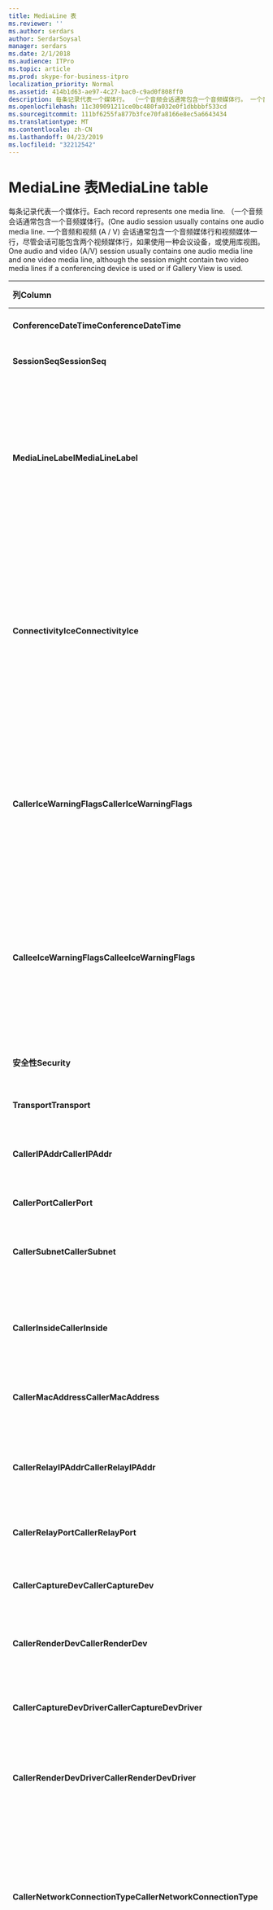 ```yaml
---
title: MediaLine 表
ms.reviewer: ''
ms.author: serdars
author: SerdarSoysal
manager: serdars
ms.date: 2/1/2018
ms.audience: ITPro
ms.topic: article
ms.prod: skype-for-business-itpro
localization_priority: Normal
ms.assetid: 414b1d63-ae97-4c27-bac0-c9ad0f808ff0
description: 每条记录代表一个媒体行。 （一个音频会话通常包含一个音频媒体行。 一个音频和视频 (A / V) 会话通常包含一个音频媒体行和视频媒体一行，尽管会话可能包含两个视频媒体行，如果使用一种会议设备，或使用库视图。
ms.openlocfilehash: 11c309091211ce0bc480fa032e0f1dbbbbf533cd
ms.sourcegitcommit: 111bf6255fa877b3fce70fa8166e8ec5a6643434
ms.translationtype: MT
ms.contentlocale: zh-CN
ms.lasthandoff: 04/23/2019
ms.locfileid: "32212542"
---
```

# <a name="medialine-table"></a><span data-ttu-id="c2f37-105">MediaLine 表</span><span class="sxs-lookup"><span data-stu-id="c2f37-105">MediaLine table</span></span>
 
<span data-ttu-id="c2f37-106">每条记录代表一个媒体行。</span><span class="sxs-lookup"><span data-stu-id="c2f37-106">Each record represents one media line.</span></span> <span data-ttu-id="c2f37-107">（一个音频会话通常包含一个音频媒体行。</span><span class="sxs-lookup"><span data-stu-id="c2f37-107">(One audio session usually contains one audio media line.</span></span> <span data-ttu-id="c2f37-108">一个音频和视频 (A / V) 会话通常包含一个音频媒体行和视频媒体一行，尽管会话可能包含两个视频媒体行，如果使用一种会议设备，或使用库视图。</span><span class="sxs-lookup"><span data-stu-id="c2f37-108">One audio and video (A/V) session usually contains one audio media line and one video media line, although the session might contain two video media lines if a conferencing device is used or if Gallery View is used.</span></span>
  
|<span data-ttu-id="c2f37-109">**列**</span><span class="sxs-lookup"><span data-stu-id="c2f37-109">**Column**</span></span>|<span data-ttu-id="c2f37-110">**数据类型**</span><span class="sxs-lookup"><span data-stu-id="c2f37-110">**Data Type**</span></span>|<span data-ttu-id="c2f37-111">**键/索引**</span><span class="sxs-lookup"><span data-stu-id="c2f37-111">**Key/Index**</span></span>|<span data-ttu-id="c2f37-112">**详细信息**</span><span class="sxs-lookup"><span data-stu-id="c2f37-112">**Details**</span></span>|
|:-----|:-----|:-----|:-----|
|<span data-ttu-id="c2f37-113">**ConferenceDateTime**</span><span class="sxs-lookup"><span data-stu-id="c2f37-113">**ConferenceDateTime**</span></span> <br/> |<span data-ttu-id="c2f37-114">datetime</span><span class="sxs-lookup"><span data-stu-id="c2f37-114">datetime</span></span>  <br/> |<span data-ttu-id="c2f37-115">Primary</span><span class="sxs-lookup"><span data-stu-id="c2f37-115">Primary</span></span>  <br/> |<span data-ttu-id="c2f37-116">引用自[Session table](session.md)。</span><span class="sxs-lookup"><span data-stu-id="c2f37-116">Referenced from the [Session table](session.md).</span></span>  <br/> |
|<span data-ttu-id="c2f37-117">**SessionSeq**</span><span class="sxs-lookup"><span data-stu-id="c2f37-117">**SessionSeq**</span></span> <br/> |<span data-ttu-id="c2f37-118">int</span><span class="sxs-lookup"><span data-stu-id="c2f37-118">int</span></span>  <br/> |<span data-ttu-id="c2f37-119">Primary</span><span class="sxs-lookup"><span data-stu-id="c2f37-119">Primary</span></span>  <br/> |<span data-ttu-id="c2f37-120">引用自[Session table](session.md)。</span><span class="sxs-lookup"><span data-stu-id="c2f37-120">Referenced from the [Session table](session.md).</span></span>  <br/> |
|<span data-ttu-id="c2f37-121">**MediaLineLabel**</span><span class="sxs-lookup"><span data-stu-id="c2f37-121">**MediaLineLabel**</span></span> <br/> |<span data-ttu-id="c2f37-122">tinyint</span><span class="sxs-lookup"><span data-stu-id="c2f37-122">tinyint</span></span>  <br/> |<span data-ttu-id="c2f37-123">Primary</span><span class="sxs-lookup"><span data-stu-id="c2f37-123">Primary</span></span>  <br/> |<span data-ttu-id="c2f37-124">0 是主音频，1 是主视频，并且 2 是全景视频、 3 应用程序/桌面共享，16 是视频基于屏幕共享 (VbSS)。</span><span class="sxs-lookup"><span data-stu-id="c2f37-124">0 is main audio, 1 is main video, and 2 is panoramic video, 3 is Application/Desktop Sharing, 16 is Video based Screen Sharing (VbSS).</span></span> <span data-ttu-id="c2f37-125">此标签单个会话中必须是唯一的。</span><span class="sxs-lookup"><span data-stu-id="c2f37-125">This label must be unique within a single session.</span></span>  <br/> |
|<span data-ttu-id="c2f37-126">**ConnectivityIce**</span><span class="sxs-lookup"><span data-stu-id="c2f37-126">**ConnectivityIce**</span></span> <br/> |<span data-ttu-id="c2f37-127">tinyint</span><span class="sxs-lookup"><span data-stu-id="c2f37-127">tinyint</span></span>  <br/> | <br/> |<span data-ttu-id="c2f37-128">此列是存在但未在 Microsoft Lync Server 2013 中使用。</span><span class="sxs-lookup"><span data-stu-id="c2f37-128">This column is present but not used in Microsoft Lync Server 2013.</span></span> <span data-ttu-id="c2f37-129">CallerConnectivityICE 和 CalleeConnectivityICE 列捕获有关用于媒体行的连接信息。</span><span class="sxs-lookup"><span data-stu-id="c2f37-129">Information about the connectivity used for a media line is captured in the CallerConnectivityICE and CalleeConnectivityICE columns.</span></span>  <br/> |
|<span data-ttu-id="c2f37-130">**CallerIceWarningFlags**</span><span class="sxs-lookup"><span data-stu-id="c2f37-130">**CallerIceWarningFlags**</span></span> <br/> |<span data-ttu-id="c2f37-131">int</span><span class="sxs-lookup"><span data-stu-id="c2f37-131">int</span></span>  <br/> | <br/> |<span data-ttu-id="c2f37-132">有关位标志中所述的互动式连接建立 (ICE) 过程的信息。</span><span class="sxs-lookup"><span data-stu-id="c2f37-132">Information about Interactive Connectivity Establishment (ICE) process described in bits flags.</span></span> <span data-ttu-id="c2f37-133">有关详细信息，请参阅*质量的体验监控服务器协议规范*，可供下载。</span><span class="sxs-lookup"><span data-stu-id="c2f37-133">For details, refer to the  *Quality of Experience Monitoring Server Protocol Specification*  , available for download.</span></span> <br/> |
|<span data-ttu-id="c2f37-134">**CalleeIceWarningFlags**</span><span class="sxs-lookup"><span data-stu-id="c2f37-134">**CalleeIceWarningFlags**</span></span> <br/> |<span data-ttu-id="c2f37-135">int</span><span class="sxs-lookup"><span data-stu-id="c2f37-135">int</span></span>  <br/> | <br/> |<span data-ttu-id="c2f37-136">相同 CallerIceWarningFlags，但被叫方侧。</span><span class="sxs-lookup"><span data-stu-id="c2f37-136">Same as CallerIceWarningFlags, but on the callee side.</span></span> <span data-ttu-id="c2f37-137">有关详细信息，请参阅*质量的体验监控服务器协议规范*，可供下载。</span><span class="sxs-lookup"><span data-stu-id="c2f37-137">For details, refer to the  *Quality of Experience Monitoring Server Protocol Specification*  , available for download.</span></span> <br/> |
|<span data-ttu-id="c2f37-138">**安全性**</span><span class="sxs-lookup"><span data-stu-id="c2f37-138">**Security**</span></span> <br/> |<span data-ttu-id="c2f37-139">tinyint</span><span class="sxs-lookup"><span data-stu-id="c2f37-139">tinyint</span></span>  <br/> | <br/> |<span data-ttu-id="c2f37-140">使用中的安全配置文件。</span><span class="sxs-lookup"><span data-stu-id="c2f37-140">The security profile in use.</span></span> <span data-ttu-id="c2f37-141">0 为 NONE，1 是 SRTP，2 是 V1。</span><span class="sxs-lookup"><span data-stu-id="c2f37-141">0 is NONE, 1 is SRTP, 2 is V1.</span></span>  <br/> |
|<span data-ttu-id="c2f37-142">**Transport**</span><span class="sxs-lookup"><span data-stu-id="c2f37-142">**Transport**</span></span> <br/> |<span data-ttu-id="c2f37-143">tinyint</span><span class="sxs-lookup"><span data-stu-id="c2f37-143">tinyint</span></span>  <br/> | <br/> |<span data-ttu-id="c2f37-144">UDP 0，1 是 TCP。</span><span class="sxs-lookup"><span data-stu-id="c2f37-144">0 is UDP, 1 is TCP.</span></span>  <br/> |
|<span data-ttu-id="c2f37-145">**CallerIPAddr**</span><span class="sxs-lookup"><span data-stu-id="c2f37-145">**CallerIPAddr**</span></span> <br/> |<span data-ttu-id="c2f37-146">int</span><span class="sxs-lookup"><span data-stu-id="c2f37-146">int</span></span>  <br/> |<span data-ttu-id="c2f37-147">外</span><span class="sxs-lookup"><span data-stu-id="c2f37-147">Foreign</span></span>  <br/> |<span data-ttu-id="c2f37-148">呼叫者的 IP 地址。</span><span class="sxs-lookup"><span data-stu-id="c2f37-148">IP Address of the caller.</span></span> <span data-ttu-id="c2f37-149">请参阅[IPAddress 表](ipaddress.md)的详细信息。</span><span class="sxs-lookup"><span data-stu-id="c2f37-149">See the [IPAddress table](ipaddress.md) for more information.</span></span> <br/> |
|<span data-ttu-id="c2f37-150">**CallerPort**</span><span class="sxs-lookup"><span data-stu-id="c2f37-150">**CallerPort**</span></span> <br/> |<span data-ttu-id="c2f37-151">int</span><span class="sxs-lookup"><span data-stu-id="c2f37-151">int</span></span>  <br/> | <br/> | <span data-ttu-id="c2f37-152">呼叫者使用的端口。</span><span class="sxs-lookup"><span data-stu-id="c2f37-152">Port used by the caller.</span></span> <br/> |
|<span data-ttu-id="c2f37-153">**CallerSubnet**</span><span class="sxs-lookup"><span data-stu-id="c2f37-153">**CallerSubnet**</span></span> <br/> |<span data-ttu-id="c2f37-154">int</span><span class="sxs-lookup"><span data-stu-id="c2f37-154">int</span></span>  <br/> | <span data-ttu-id="c2f37-155">外</span><span class="sxs-lookup"><span data-stu-id="c2f37-155">Foreign</span></span> <br/> |<span data-ttu-id="c2f37-156">呼叫者的子网。</span><span class="sxs-lookup"><span data-stu-id="c2f37-156">The subnet of the caller.</span></span> <span data-ttu-id="c2f37-157">请参阅[IPAddress 表](ipaddress.md)的详细信息。</span><span class="sxs-lookup"><span data-stu-id="c2f37-157">See the [IPAddress table](ipaddress.md) for more information.</span></span> <br/> |
|<span data-ttu-id="c2f37-158">**CallerInside**</span><span class="sxs-lookup"><span data-stu-id="c2f37-158">**CallerInside**</span></span> <br/> |<span data-ttu-id="c2f37-159">bit</span><span class="sxs-lookup"><span data-stu-id="c2f37-159">bit</span></span>  <br/> | <br/> |<span data-ttu-id="c2f37-160">1 表示呼叫者位于企业网络内部，0 表示呼叫者位于网络外部。</span><span class="sxs-lookup"><span data-stu-id="c2f37-160">1 means caller is inside the enterprise network, 0 means the caller is outside the network.</span></span>  <br/> |
|<span data-ttu-id="c2f37-161">**CallerMacAddress**</span><span class="sxs-lookup"><span data-stu-id="c2f37-161">**CallerMacAddress**</span></span> <br/> |<span data-ttu-id="c2f37-162">int</span><span class="sxs-lookup"><span data-stu-id="c2f37-162">int</span></span>  <br/> |<span data-ttu-id="c2f37-163">外</span><span class="sxs-lookup"><span data-stu-id="c2f37-163">Foreign</span></span>  <br/> |<span data-ttu-id="c2f37-164">呼叫者的 mac 地址，引用[自 MacAddress table](macaddress.md)。</span><span class="sxs-lookup"><span data-stu-id="c2f37-164">Caller's mac address, referenced from [MacAddress table](macaddress.md).</span></span>  <br/> |
|<span data-ttu-id="c2f37-165">**CallerRelayIPAddr**</span><span class="sxs-lookup"><span data-stu-id="c2f37-165">**CallerRelayIPAddr**</span></span> <br/> |<span data-ttu-id="c2f37-166">int</span><span class="sxs-lookup"><span data-stu-id="c2f37-166">int</span></span>  <br/> |<span data-ttu-id="c2f37-167">外</span><span class="sxs-lookup"><span data-stu-id="c2f37-167">Foreign</span></span>  <br/> |<span data-ttu-id="c2f37-168">IP 地址的 A / V 边缘服务使用的呼叫者。</span><span class="sxs-lookup"><span data-stu-id="c2f37-168">IP Address of the A/V Edge service used by the caller.</span></span> <span data-ttu-id="c2f37-169">请参阅[IPAddress 表](ipaddress.md)的详细信息。</span><span class="sxs-lookup"><span data-stu-id="c2f37-169">See the [IPAddress table](ipaddress.md) for more information.</span></span> <br/> |
|<span data-ttu-id="c2f37-170">**CallerRelayPort**</span><span class="sxs-lookup"><span data-stu-id="c2f37-170">**CallerRelayPort**</span></span> <br/> |<span data-ttu-id="c2f37-171">int</span><span class="sxs-lookup"><span data-stu-id="c2f37-171">int</span></span>  <br/> | <br/> |<span data-ttu-id="c2f37-172">端口在 a / V 边缘服务呼叫者。</span><span class="sxs-lookup"><span data-stu-id="c2f37-172">Port used on the A/V Edge service by the caller.</span></span>  <br/> |
|<span data-ttu-id="c2f37-173">**CallerCaptureDev**</span><span class="sxs-lookup"><span data-stu-id="c2f37-173">**CallerCaptureDev**</span></span> <br/> |<span data-ttu-id="c2f37-174">int</span><span class="sxs-lookup"><span data-stu-id="c2f37-174">int</span></span>  <br/> |<span data-ttu-id="c2f37-175">外</span><span class="sxs-lookup"><span data-stu-id="c2f37-175">Foreign</span></span>  <br/> |<span data-ttu-id="c2f37-176">捕获呼叫者使用的设备。</span><span class="sxs-lookup"><span data-stu-id="c2f37-176">Capture device used by the caller.</span></span> <span data-ttu-id="c2f37-177">从[设备表](device.md)引用。</span><span class="sxs-lookup"><span data-stu-id="c2f37-177">Referenced from the [Device table](device.md).</span></span>  <br/> |
|<span data-ttu-id="c2f37-178">**CallerRenderDev**</span><span class="sxs-lookup"><span data-stu-id="c2f37-178">**CallerRenderDev**</span></span> <br/> |<span data-ttu-id="c2f37-179">int</span><span class="sxs-lookup"><span data-stu-id="c2f37-179">int</span></span>  <br/> |<span data-ttu-id="c2f37-180">外</span><span class="sxs-lookup"><span data-stu-id="c2f37-180">Foreign</span></span>  <br/> |<span data-ttu-id="c2f37-181">呈现呼叫者使用的设备。</span><span class="sxs-lookup"><span data-stu-id="c2f37-181">Render device used by caller.</span></span> <span data-ttu-id="c2f37-182">从[设备表](device.md)引用。</span><span class="sxs-lookup"><span data-stu-id="c2f37-182">Referenced from the [Device table](device.md).</span></span>  <br/> |
|<span data-ttu-id="c2f37-183">**CallerCaptureDevDriver**</span><span class="sxs-lookup"><span data-stu-id="c2f37-183">**CallerCaptureDevDriver**</span></span> <br/> |<span data-ttu-id="c2f37-184">int</span><span class="sxs-lookup"><span data-stu-id="c2f37-184">int</span></span>  <br/> |<span data-ttu-id="c2f37-185">外</span><span class="sxs-lookup"><span data-stu-id="c2f37-185">Foreign</span></span>  <br/> |<span data-ttu-id="c2f37-186">用于引用自[DeviceDriver table](devicedriver.md)的呼叫者的捕获设备驱动程序。</span><span class="sxs-lookup"><span data-stu-id="c2f37-186">Driver for the caller's capture device, referenced from the [DeviceDriver table](devicedriver.md).</span></span>  <br/> |
|<span data-ttu-id="c2f37-187">**CallerRenderDevDriver**</span><span class="sxs-lookup"><span data-stu-id="c2f37-187">**CallerRenderDevDriver**</span></span> <br/> |<span data-ttu-id="c2f37-188">int</span><span class="sxs-lookup"><span data-stu-id="c2f37-188">int</span></span>  <br/> |<span data-ttu-id="c2f37-189">外</span><span class="sxs-lookup"><span data-stu-id="c2f37-189">Foreign</span></span>  <br/> |<span data-ttu-id="c2f37-190">用于引用自[DeviceDriver table](devicedriver.md)的呼叫者的呈现设备驱动程序。</span><span class="sxs-lookup"><span data-stu-id="c2f37-190">Driver for the caller's render device, referenced from the [DeviceDriver table](devicedriver.md).</span></span>  <br/> |
|<span data-ttu-id="c2f37-191">**CallerNetworkConnectionType**</span><span class="sxs-lookup"><span data-stu-id="c2f37-191">**CallerNetworkConnectionType**</span></span> <br/> |<span data-ttu-id="c2f37-192">tinyint</span><span class="sxs-lookup"><span data-stu-id="c2f37-192">tinyint</span></span>  <br/> |<span data-ttu-id="c2f37-193">外</span><span class="sxs-lookup"><span data-stu-id="c2f37-193">Foreign</span></span>  <br/> |<span data-ttu-id="c2f37-194">指示呼叫者如何连接到网络。</span><span class="sxs-lookup"><span data-stu-id="c2f37-194">Indicates how the caller connected to the network.</span></span> <span data-ttu-id="c2f37-195">[NetworkConnectionDetail 表](networkconnectiondetail.md)中获取值。</span><span class="sxs-lookup"><span data-stu-id="c2f37-195">Values are obtained from the [NetworkConnectionDetail table](networkconnectiondetail.md).</span></span> <span data-ttu-id="c2f37-196">典型的值为 0 是有线连接 WiFi 连接; 1和以太网连接 3。</span><span class="sxs-lookup"><span data-stu-id="c2f37-196">Typical values are 0 for a wired connection' 1 for a WiFi connection; and 3 for an Ethernet connection.</span></span>  <br/> |
|<span data-ttu-id="c2f37-197">**CallerBssid**</span><span class="sxs-lookup"><span data-stu-id="c2f37-197">**CallerBssid**</span></span> <br/> |<span data-ttu-id="c2f37-198">int</span><span class="sxs-lookup"><span data-stu-id="c2f37-198">int</span></span>  <br/> |<span data-ttu-id="c2f37-199">外</span><span class="sxs-lookup"><span data-stu-id="c2f37-199">Foreign</span></span>  <br/> |<span data-ttu-id="c2f37-200">如果使用无线，呼叫者的 BSSID。</span><span class="sxs-lookup"><span data-stu-id="c2f37-200">Caller's BSSID if wireless is used.</span></span> <span data-ttu-id="c2f37-201">引用[自 MacAddress table](macaddress.md)。</span><span class="sxs-lookup"><span data-stu-id="c2f37-201">Referenced from [MacAddress table](macaddress.md).</span></span>  <br/> |
|<span data-ttu-id="c2f37-202">**CallerVPN**</span><span class="sxs-lookup"><span data-stu-id="c2f37-202">**CallerVPN**</span></span> <br/> |<span data-ttu-id="c2f37-203">bit</span><span class="sxs-lookup"><span data-stu-id="c2f37-203">bit</span></span>  <br/> ||<span data-ttu-id="c2f37-204">呼叫者的链接。</span><span class="sxs-lookup"><span data-stu-id="c2f37-204">The caller's link.</span></span> <span data-ttu-id="c2f37-205">1 是虚拟专用网络 (VPN)，0 为非 VPN。</span><span class="sxs-lookup"><span data-stu-id="c2f37-205">1 is virtual private network (VPN), 0 is non-VPN.</span></span>  <br/> |
|<span data-ttu-id="c2f37-206">**CallerLinkSpeed**</span><span class="sxs-lookup"><span data-stu-id="c2f37-206">**CallerLinkSpeed**</span></span> <br/> |<span data-ttu-id="c2f37-207">decimal(18,0)</span><span class="sxs-lookup"><span data-stu-id="c2f37-207">decimal(18,0)</span></span>  <br/> ||<span data-ttu-id="c2f37-208">网络链接速度，以 bps，呼叫者的终结点。</span><span class="sxs-lookup"><span data-stu-id="c2f37-208">The network link speed, in bps, for the caller's endpoint.</span></span>  <br/> |
|<span data-ttu-id="c2f37-209">**CalleeIPAddr**</span><span class="sxs-lookup"><span data-stu-id="c2f37-209">**CalleeIPAddr**</span></span> <br/> |<span data-ttu-id="c2f37-210">int</span><span class="sxs-lookup"><span data-stu-id="c2f37-210">int</span></span>  <br/> |<span data-ttu-id="c2f37-211">外</span><span class="sxs-lookup"><span data-stu-id="c2f37-211">Foreign</span></span>  <br/> |<span data-ttu-id="c2f37-212">呼叫接收者的 IP 地址。</span><span class="sxs-lookup"><span data-stu-id="c2f37-212">IP Address of the call receiver.</span></span> <span data-ttu-id="c2f37-213">请参阅[IPAddress 表](ipaddress.md)的详细信息。</span><span class="sxs-lookup"><span data-stu-id="c2f37-213">See the [IPAddress table](ipaddress.md) for more information.</span></span> <br/> |
|<span data-ttu-id="c2f37-214">**CalleePort**</span><span class="sxs-lookup"><span data-stu-id="c2f37-214">**CalleePort**</span></span> <br/> |<span data-ttu-id="c2f37-215">bit</span><span class="sxs-lookup"><span data-stu-id="c2f37-215">bit</span></span>  <br/> ||<span data-ttu-id="c2f37-216">呼叫接收者使用的端口。</span><span class="sxs-lookup"><span data-stu-id="c2f37-216">Port used by the call receiver.</span></span>  <br/> |
|<span data-ttu-id="c2f37-217">**CalleeSubnet**</span><span class="sxs-lookup"><span data-stu-id="c2f37-217">**CalleeSubnet**</span></span> <br/> |<span data-ttu-id="c2f37-218">int</span><span class="sxs-lookup"><span data-stu-id="c2f37-218">int</span></span>  <br/> |<span data-ttu-id="c2f37-219">外</span><span class="sxs-lookup"><span data-stu-id="c2f37-219">Foreign</span></span>  <br/> |<span data-ttu-id="c2f37-220">被叫方的子网。</span><span class="sxs-lookup"><span data-stu-id="c2f37-220">Subnet of callee.</span></span> <span data-ttu-id="c2f37-221">请参阅[IPAddress 表](ipaddress.md)的详细信息。</span><span class="sxs-lookup"><span data-stu-id="c2f37-221">See the [IPAddress table](ipaddress.md) for more information.</span></span> <br/> |
|<span data-ttu-id="c2f37-222">**CalleeInside**</span><span class="sxs-lookup"><span data-stu-id="c2f37-222">**CalleeInside**</span></span> <br/> |<span data-ttu-id="c2f37-223">bit</span><span class="sxs-lookup"><span data-stu-id="c2f37-223">bit</span></span>  <br/> | <br/> |<span data-ttu-id="c2f37-224">1 表示呼叫接收者位于企业网络内部，0 表示呼叫接收者位于该网络。</span><span class="sxs-lookup"><span data-stu-id="c2f37-224">1 means call receiver is inside the enterprise network, 0 means the call receiver is outside the network.</span></span>  <br/> |
|<span data-ttu-id="c2f37-225">**CalleeMacAddress**</span><span class="sxs-lookup"><span data-stu-id="c2f37-225">**CalleeMacAddress**</span></span> <br/> |<span data-ttu-id="c2f37-226">int</span><span class="sxs-lookup"><span data-stu-id="c2f37-226">int</span></span>  <br/> |<span data-ttu-id="c2f37-227">外</span><span class="sxs-lookup"><span data-stu-id="c2f37-227">Foreign</span></span>  <br/> |<span data-ttu-id="c2f37-228">被叫方的 Mac 地址。</span><span class="sxs-lookup"><span data-stu-id="c2f37-228">Callee Mac address.</span></span> <span data-ttu-id="c2f37-229">引用自[MacAddress 表](macaddress.md)。</span><span class="sxs-lookup"><span data-stu-id="c2f37-229">Referenced from the [MacAddress table](macaddress.md).</span></span>  <br/> |
|<span data-ttu-id="c2f37-230">**CalleeRelayIPAddr**</span><span class="sxs-lookup"><span data-stu-id="c2f37-230">**CalleeRelayIPAddr**</span></span> <br/> |<span data-ttu-id="c2f37-231">int</span><span class="sxs-lookup"><span data-stu-id="c2f37-231">int</span></span>  <br/> |<span data-ttu-id="c2f37-232">外</span><span class="sxs-lookup"><span data-stu-id="c2f37-232">Foreign</span></span>  <br/> |<span data-ttu-id="c2f37-233">IP 地址的 A / V 边缘服务使用的呼叫接收者。</span><span class="sxs-lookup"><span data-stu-id="c2f37-233">IP Address of the A/V Edge service used by the call receiver.</span></span> <span data-ttu-id="c2f37-234">请参阅[IPAddress 表](ipaddress.md)的详细信息。</span><span class="sxs-lookup"><span data-stu-id="c2f37-234">See the [IPAddress table](ipaddress.md) for more information.</span></span> <br/> |
|<span data-ttu-id="c2f37-235">**CalleeRelayPort**</span><span class="sxs-lookup"><span data-stu-id="c2f37-235">**CalleeRelayPort**</span></span> <br/> |<span data-ttu-id="c2f37-236">int</span><span class="sxs-lookup"><span data-stu-id="c2f37-236">int</span></span>  <br/> | <br/> |<span data-ttu-id="c2f37-237">端口在 a / V 边缘服务的呼叫接收者。</span><span class="sxs-lookup"><span data-stu-id="c2f37-237">Port used on the A/V Edge Service by the call receiver.</span></span>  <br/> |
|<span data-ttu-id="c2f37-238">**CalleeCaptureDev**</span><span class="sxs-lookup"><span data-stu-id="c2f37-238">**CalleeCaptureDev**</span></span> <br/> |<span data-ttu-id="c2f37-239">int</span><span class="sxs-lookup"><span data-stu-id="c2f37-239">int</span></span>  <br/> |<span data-ttu-id="c2f37-240">外</span><span class="sxs-lookup"><span data-stu-id="c2f37-240">foreign</span></span>  <br/> |<span data-ttu-id="c2f37-241">捕获呼叫接收者使用的设备。</span><span class="sxs-lookup"><span data-stu-id="c2f37-241">Capture device used by the call receiver.</span></span> <span data-ttu-id="c2f37-242">从[设备表](device.md)引用。</span><span class="sxs-lookup"><span data-stu-id="c2f37-242">Referenced from the [Device table](device.md).</span></span>  <br/> |
|<span data-ttu-id="c2f37-243">**CalleeRenderDev**</span><span class="sxs-lookup"><span data-stu-id="c2f37-243">**CalleeRenderDev**</span></span> <br/> |<span data-ttu-id="c2f37-244">int</span><span class="sxs-lookup"><span data-stu-id="c2f37-244">int</span></span>  <br/> |<span data-ttu-id="c2f37-245">外</span><span class="sxs-lookup"><span data-stu-id="c2f37-245">Foreign</span></span>  <br/> |<span data-ttu-id="c2f37-246">呈现呼叫接收者使用的设备。</span><span class="sxs-lookup"><span data-stu-id="c2f37-246">Render device used by the call receiver.</span></span> <span data-ttu-id="c2f37-247">从[设备表](device.md)引用。</span><span class="sxs-lookup"><span data-stu-id="c2f37-247">Referenced from the [Device table](device.md).</span></span>  <br/> |
|<span data-ttu-id="c2f37-248">**CalleeCaptureDevDriver**</span><span class="sxs-lookup"><span data-stu-id="c2f37-248">**CalleeCaptureDevDriver**</span></span> <br/> |<span data-ttu-id="c2f37-249">int</span><span class="sxs-lookup"><span data-stu-id="c2f37-249">int</span></span>  <br/> |<span data-ttu-id="c2f37-250">外</span><span class="sxs-lookup"><span data-stu-id="c2f37-250">Foreign</span></span>  <br/> |<span data-ttu-id="c2f37-251">呼叫接收者的捕获设备驱动程序。</span><span class="sxs-lookup"><span data-stu-id="c2f37-251">Driver for the call receiver's capture device.</span></span> <span data-ttu-id="c2f37-252">引用自[DeviceDriver table](devicedriver.md)。</span><span class="sxs-lookup"><span data-stu-id="c2f37-252">Referenced from [DeviceDriver table](devicedriver.md).</span></span>  <br/> |
|<span data-ttu-id="c2f37-253">**CalleeRenderDevDriver**</span><span class="sxs-lookup"><span data-stu-id="c2f37-253">**CalleeRenderDevDriver**</span></span> <br/> |<span data-ttu-id="c2f37-254">varchar(256)</span><span class="sxs-lookup"><span data-stu-id="c2f37-254">varchar(256)</span></span>  <br/> |<span data-ttu-id="c2f37-255">外</span><span class="sxs-lookup"><span data-stu-id="c2f37-255">Foreign</span></span>  <br/> |<span data-ttu-id="c2f37-256">呼叫接收者的呈现设备驱动程序。</span><span class="sxs-lookup"><span data-stu-id="c2f37-256">Driver for the call receiver's render device.</span></span> <span data-ttu-id="c2f37-257">引用自[DeviceDriver table](devicedriver.md)。</span><span class="sxs-lookup"><span data-stu-id="c2f37-257">Referenced from [DeviceDriver table](devicedriver.md).</span></span>  <br/> |
|<span data-ttu-id="c2f37-258">**CalleeNetworkConnectionType**</span><span class="sxs-lookup"><span data-stu-id="c2f37-258">**CalleeNetworkConnectionType**</span></span> <br/> |<span data-ttu-id="c2f37-259">tinyint</span><span class="sxs-lookup"><span data-stu-id="c2f37-259">tinyint</span></span>  <br/> |<span data-ttu-id="c2f37-260">外</span><span class="sxs-lookup"><span data-stu-id="c2f37-260">Foreign</span></span>  <br/> |<span data-ttu-id="c2f37-261">指示被叫方如何连接到网络。</span><span class="sxs-lookup"><span data-stu-id="c2f37-261">Indicates how the callee connected to the network.</span></span> <span data-ttu-id="c2f37-262">[NetworkConnectionDetail 表](networkconnectiondetail.md)中获取值。</span><span class="sxs-lookup"><span data-stu-id="c2f37-262">Values are obtained from the [NetworkConnectionDetail table](networkconnectiondetail.md).</span></span> <span data-ttu-id="c2f37-263">典型的值为 0 是有线连接 WiFi 连接; 1和以太网连接 3。</span><span class="sxs-lookup"><span data-stu-id="c2f37-263">Typical values are 0 for a wired connection' 1 for a WiFi connection; and 3 for an Ethernet connection.</span></span>  <br/> |
|<span data-ttu-id="c2f37-264">**CalleeBssid**</span><span class="sxs-lookup"><span data-stu-id="c2f37-264">**CalleeBssid**</span></span> <br/> |<span data-ttu-id="c2f37-265">int</span><span class="sxs-lookup"><span data-stu-id="c2f37-265">int</span></span>  <br/> |<span data-ttu-id="c2f37-266">外</span><span class="sxs-lookup"><span data-stu-id="c2f37-266">Foreign</span></span>  <br/> |<span data-ttu-id="c2f37-267">被叫方的 BSSID，如果使用无线。</span><span class="sxs-lookup"><span data-stu-id="c2f37-267">Callee's BSSID if wireless is used.</span></span> <span data-ttu-id="c2f37-268">引用[自 MacAddress table](macaddress.md)。</span><span class="sxs-lookup"><span data-stu-id="c2f37-268">Referenced from [MacAddress table](macaddress.md).</span></span>  <br/> |
|<span data-ttu-id="c2f37-269">**CalleeVPN**</span><span class="sxs-lookup"><span data-stu-id="c2f37-269">**CalleeVPN**</span></span> <br/> |<span data-ttu-id="c2f37-270">bit</span><span class="sxs-lookup"><span data-stu-id="c2f37-270">bit</span></span>  <br/> | <br/> |<span data-ttu-id="c2f37-271">呼叫接收者的链接;1 是虚拟专用网络 (VPN)，0 为非 VPN。</span><span class="sxs-lookup"><span data-stu-id="c2f37-271">The call receiver's link; 1 is virtual private network (VPN), 0 is non-VPN.</span></span>  <br/> |
|<span data-ttu-id="c2f37-272">**CalleeLinkSpeed**</span><span class="sxs-lookup"><span data-stu-id="c2f37-272">**CalleeLinkSpeed**</span></span> <br/> |<span data-ttu-id="c2f37-273">decimal(18,0)</span><span class="sxs-lookup"><span data-stu-id="c2f37-273">decimal(18,0)</span></span>  <br/> | <br/> |<span data-ttu-id="c2f37-274">网络链接速度，以 bps，呼叫接收者的终结点。</span><span class="sxs-lookup"><span data-stu-id="c2f37-274">The network link speed, in bps, for the call receiver's endpoint.</span></span>  <br/> |
|<span data-ttu-id="c2f37-275">**ConversationalMOS**</span><span class="sxs-lookup"><span data-stu-id="c2f37-275">**ConversationalMOS**</span></span> <br/> |<span data-ttu-id="c2f37-276">decimal(3,2)</span><span class="sxs-lookup"><span data-stu-id="c2f37-276">decimal(3,2)</span></span>  <br/> | <br/> |<span data-ttu-id="c2f37-277">窄带交谈 MOS （基于两个音频流） 的音频会话。</span><span class="sxs-lookup"><span data-stu-id="c2f37-277">Narrowband Conversational MOS of the audio sessions (based on both audio streams).</span></span>  <br/> |
|<span data-ttu-id="c2f37-278">**AppliedBandwidthLimit**</span><span class="sxs-lookup"><span data-stu-id="c2f37-278">**AppliedBandwidthLimit**</span></span> <br/> |<span data-ttu-id="c2f37-279">int</span><span class="sxs-lookup"><span data-stu-id="c2f37-279">int</span></span>  <br/> ||<span data-ttu-id="c2f37-280">这是实际的带宽应用到给定的发送端流给定的各种策略设置 （打开、 API、 SDP、 策略服务器等）。</span><span class="sxs-lookup"><span data-stu-id="c2f37-280">This is the actual bandwidth applied to the given send side stream given various policy settings (TURN, API, SDP, Policy Server, and so on).</span></span> <span data-ttu-id="c2f37-281">这是不是有效的带宽与混淆，因为可以基于带宽估计较低的有效带宽。</span><span class="sxs-lookup"><span data-stu-id="c2f37-281">This is not to be confused with the effective bandwidth because there can be a lower effective bandwidth based on the bandwidth estimate.</span></span> <span data-ttu-id="c2f37-282">这是一种基本上发送流花费除非按带宽估计施加限制的最大带宽。</span><span class="sxs-lookup"><span data-stu-id="c2f37-282">This is basically the maximum bandwidth the send stream can take barring limits imposed by the bandwidth estimate.</span></span>  <br/> |
|<span data-ttu-id="c2f37-283">**AppliedBandwidthSourceKey**</span><span class="sxs-lookup"><span data-stu-id="c2f37-283">**AppliedBandwidthSourceKey**</span></span> <br/> |<span data-ttu-id="c2f37-284">smallint</span><span class="sxs-lookup"><span data-stu-id="c2f37-284">smallint</span></span>  <br/> ||<span data-ttu-id="c2f37-285">这是带宽帽正在施加的源。</span><span class="sxs-lookup"><span data-stu-id="c2f37-285">This is the source of the bandwidth cap being imposed.</span></span> <span data-ttu-id="c2f37-286">它介绍了其中的带宽限制来自 （《 策略服务器 》、 《 打开服务器"、"形式"等）。</span><span class="sxs-lookup"><span data-stu-id="c2f37-286">It describes where the bandwidth limit is coming from ("Policy Server", "TURN Server", "Modality", and so on).</span></span> <span data-ttu-id="c2f37-287">从[AppliedBandwidthSource 表](appliedbandwidthsource.md)引用。</span><span class="sxs-lookup"><span data-stu-id="c2f37-287">Referenced from the [AppliedBandwidthSource table](appliedbandwidthsource.md).</span></span>  <br/> |
|<span data-ttu-id="c2f37-288">**呼叫者**</span><span class="sxs-lookup"><span data-stu-id="c2f37-288">**Caller**</span></span> <br/> |<span data-ttu-id="c2f37-289">bit</span><span class="sxs-lookup"><span data-stu-id="c2f37-289">bit</span></span>  <br/> | <br/> |<span data-ttu-id="c2f37-290">指示是否已收到来自呼叫者的度量;1 为是，null 值为无。</span><span class="sxs-lookup"><span data-stu-id="c2f37-290">Indicates whether metrics from the caller were received; 1 is yes, a null value is no.</span></span>  <br/> |
|<span data-ttu-id="c2f37-291">**被叫方**</span><span class="sxs-lookup"><span data-stu-id="c2f37-291">**Callee**</span></span> <br/> |<span data-ttu-id="c2f37-292">bit</span><span class="sxs-lookup"><span data-stu-id="c2f37-292">bit</span></span>  <br/> | <br/> |<span data-ttu-id="c2f37-293">指示是否已收到来自呼叫接收者的度量;1 为是，null 值为无。</span><span class="sxs-lookup"><span data-stu-id="c2f37-293">Indicates whether metrics from the call receiver were received; 1 is yes, a null value is no.</span></span>  <br/> |
|<span data-ttu-id="c2f37-294">**MidCallReport**</span><span class="sxs-lookup"><span data-stu-id="c2f37-294">**MidCallReport**</span></span> <br/> |<span data-ttu-id="c2f37-295">bit</span><span class="sxs-lookup"><span data-stu-id="c2f37-295">bit</span></span>  <br/> ||<span data-ttu-id="c2f37-296">指示报告是会话的一部分还是整个会话。</span><span class="sxs-lookup"><span data-stu-id="c2f37-296">Indicates whether the report is for a portion of the session or for the complete session.</span></span>  <br/> <span data-ttu-id="c2f37-297">此列是在 Microsoft Lync Server 2013 中引入的。</span><span class="sxs-lookup"><span data-stu-id="c2f37-297">This column was introduced in Microsoft Lync Server 2013.</span></span>  <br/> |
|<span data-ttu-id="c2f37-298">**ClassifiedPoorCall**</span><span class="sxs-lookup"><span data-stu-id="c2f37-298">**ClassifiedPoorCall**</span></span> <br/> |<span data-ttu-id="c2f37-299">bit</span><span class="sxs-lookup"><span data-stu-id="c2f37-299">bit</span></span>  <br/> ||<span data-ttu-id="c2f37-300">指示呼叫是否被分类为质量欠佳的呼叫 （值 1） 或质量良好的呼叫 (0)。</span><span class="sxs-lookup"><span data-stu-id="c2f37-300">Indicates whether a call was classified as a poor call (value of 1) or as a good call (0).</span></span>  <br/> <span data-ttu-id="c2f37-301">此列是在 Microsoft Lync Server 2013 中引入的。</span><span class="sxs-lookup"><span data-stu-id="c2f37-301">This column was introduced in Microsoft Lync Server 2013.</span></span>  <br/> |
|<span data-ttu-id="c2f37-302">**CallerConnectivityICE**</span><span class="sxs-lookup"><span data-stu-id="c2f37-302">**CallerConnectivityICE**</span></span> <br/> |<span data-ttu-id="c2f37-303">tinyInt</span><span class="sxs-lookup"><span data-stu-id="c2f37-303">tinyInt</span></span>  <br/> ||<span data-ttu-id="c2f37-304">指示呼叫者是否连接到使用 ICE 协议 （Internet 连接建立） 的网络。</span><span class="sxs-lookup"><span data-stu-id="c2f37-304">Indicates whether the caller connected to the network using the ICE protocol (Internet Connectivity Establishment).</span></span>  <br/> <span data-ttu-id="c2f37-305">此列是在 Microsoft Lync Server 2013 中引入的。</span><span class="sxs-lookup"><span data-stu-id="c2f37-305">This column was introduced in Microsoft Lync Server 2013.</span></span>  <br/> |
|<span data-ttu-id="c2f37-306">**CalleeConnectivityICE**</span><span class="sxs-lookup"><span data-stu-id="c2f37-306">**CalleeConnectivityICE**</span></span> <br/> |<span data-ttu-id="c2f37-307">tinyint</span><span class="sxs-lookup"><span data-stu-id="c2f37-307">tinyint</span></span>  <br/> ||<span data-ttu-id="c2f37-308">指示呼叫者是否连接到使用 ICE 协议 （Internet 连接建立） 的网络。</span><span class="sxs-lookup"><span data-stu-id="c2f37-308">Indicates whether the caller connected to the network using the ICE protocol (Internet Connectivity Establishment).</span></span>  <br/> <span data-ttu-id="c2f37-309">此列是在 Microsoft Lync Server 2013 中引入的。</span><span class="sxs-lookup"><span data-stu-id="c2f37-309">This column was introduced in Microsoft Lync Server 2013.</span></span>  <br/> |
|<span data-ttu-id="c2f37-310">**CallerReflexiveLocalIPAddr**</span><span class="sxs-lookup"><span data-stu-id="c2f37-310">**CallerReflexiveLocalIPAddr**</span></span> <br/> |<span data-ttu-id="c2f37-311">int</span><span class="sxs-lookup"><span data-stu-id="c2f37-311">int</span></span>  <br/> |<span data-ttu-id="c2f37-312">外</span><span class="sxs-lookup"><span data-stu-id="c2f37-312">Foreign</span></span>  <br/> |<span data-ttu-id="c2f37-313">发出呼叫的用户的身 IP 地址。</span><span class="sxs-lookup"><span data-stu-id="c2f37-313">Reflexive IP address of the user who placed the call.</span></span> <span data-ttu-id="c2f37-314">在组织中使用 NAT （网络地址转换），身的 IP 地址是代理服务器的 IP 地址。</span><span class="sxs-lookup"><span data-stu-id="c2f37-314">In organizations that use NAT (network address translation), the reflexive IP address is the IP address of the proxy server.</span></span>  <br/> <span data-ttu-id="c2f37-315">此列是在 Microsoft Lync Server 2013 中引入的。</span><span class="sxs-lookup"><span data-stu-id="c2f37-315">This column was introduced in Microsoft Lync Server 2013.</span></span>  <br/> |
|<span data-ttu-id="c2f37-316">**CallerWiFiDriverDevicesDesc**</span><span class="sxs-lookup"><span data-stu-id="c2f37-316">**CallerWiFiDriverDevicesDesc**</span></span> <br/> |<span data-ttu-id="c2f37-317">int</span><span class="sxs-lookup"><span data-stu-id="c2f37-317">int</span></span>  <br/> |<span data-ttu-id="c2f37-318">外</span><span class="sxs-lookup"><span data-stu-id="c2f37-318">Foreign</span></span>  <br/> |<span data-ttu-id="c2f37-319">发出呼叫的用户所使用的 WiFi 驱动程序的设备描述。</span><span class="sxs-lookup"><span data-stu-id="c2f37-319">Device description for the WiFi driver employed by the user who placed the call.</span></span>  <br/> <span data-ttu-id="c2f37-320">此列是在 Microsoft Lync Server 2013 中引入的。</span><span class="sxs-lookup"><span data-stu-id="c2f37-320">This column was introduced in Microsoft Lync Server 2013.</span></span>  <br/> |
|<span data-ttu-id="c2f37-321">**CallerWiFiDriverVersion**</span><span class="sxs-lookup"><span data-stu-id="c2f37-321">**CallerWiFiDriverVersion**</span></span> <br/> |<span data-ttu-id="c2f37-322">int</span><span class="sxs-lookup"><span data-stu-id="c2f37-322">int</span></span>  <br/> |<span data-ttu-id="c2f37-323">外</span><span class="sxs-lookup"><span data-stu-id="c2f37-323">Foreign</span></span>  <br/> |<span data-ttu-id="c2f37-324">发出呼叫的用户所使用的 WiFi 驱动程序的版本号。</span><span class="sxs-lookup"><span data-stu-id="c2f37-324">Version number for the WiFi driver employed by the user who placed the call.</span></span>  <br/> <span data-ttu-id="c2f37-325">此列是在 Microsoft Lync Server 2013 中引入的。</span><span class="sxs-lookup"><span data-stu-id="c2f37-325">This column was introduced in Microsoft Lync Server 2013.</span></span>  <br/> |
|<span data-ttu-id="c2f37-326">**CalleReflexiveLocalIPAddr**</span><span class="sxs-lookup"><span data-stu-id="c2f37-326">**CalleReflexiveLocalIPAddr**</span></span> <br/> |<span data-ttu-id="c2f37-327">int</span><span class="sxs-lookup"><span data-stu-id="c2f37-327">int</span></span>  <br/> |<span data-ttu-id="c2f37-328">外</span><span class="sxs-lookup"><span data-stu-id="c2f37-328">Foreign</span></span>  <br/> |<span data-ttu-id="c2f37-329">接收呼叫的用户的身 IP 地址。</span><span class="sxs-lookup"><span data-stu-id="c2f37-329">Reflexive IP address of the user who received the call.</span></span> <span data-ttu-id="c2f37-330">在组织中使用 NAT （网络地址转换），身的 IP 地址是代理服务器的 IP 地址。</span><span class="sxs-lookup"><span data-stu-id="c2f37-330">In organizations that use NAT (network address translation), the reflexive IP address is the IP address of the proxy server.</span></span>  <br/> <span data-ttu-id="c2f37-331">此列是在 Microsoft Lync Server 2013 中引入的。</span><span class="sxs-lookup"><span data-stu-id="c2f37-331">This column was introduced in Microsoft Lync Server 2013.</span></span>  <br/> |
|<span data-ttu-id="c2f37-332">**CalleeWiFiDriverDevicesDesc**</span><span class="sxs-lookup"><span data-stu-id="c2f37-332">**CalleeWiFiDriverDevicesDesc**</span></span> <br/> |<span data-ttu-id="c2f37-333">int</span><span class="sxs-lookup"><span data-stu-id="c2f37-333">int</span></span>  <br/> |<span data-ttu-id="c2f37-334">外</span><span class="sxs-lookup"><span data-stu-id="c2f37-334">Foreign</span></span>  <br/> |<span data-ttu-id="c2f37-335">接收呼叫的用户所使用的 WiFi 驱动程序的设备描述。</span><span class="sxs-lookup"><span data-stu-id="c2f37-335">Device description for the WiFi driver employed by the user who received the call.</span></span>  <br/> <span data-ttu-id="c2f37-336">此列是在 Microsoft Lync Server 2013 中引入的。</span><span class="sxs-lookup"><span data-stu-id="c2f37-336">This column was introduced in Microsoft Lync Server 2013.</span></span>  <br/> |
|<span data-ttu-id="c2f37-337">**CalleeWiFiDriverVersion**</span><span class="sxs-lookup"><span data-stu-id="c2f37-337">**CalleeWiFiDriverVersion**</span></span> <br/> |<span data-ttu-id="c2f37-338">int</span><span class="sxs-lookup"><span data-stu-id="c2f37-338">int</span></span>  <br/> |<span data-ttu-id="c2f37-339">外</span><span class="sxs-lookup"><span data-stu-id="c2f37-339">Foreign</span></span>  <br/> |<span data-ttu-id="c2f37-340">接收呼叫的用户所使用的 WiFi 驱动程序的版本号。</span><span class="sxs-lookup"><span data-stu-id="c2f37-340">Version number for the WiFi driver employed by the user who received the call.</span></span>  <br/> <span data-ttu-id="c2f37-341">此列是在 Microsoft Lync Server 2013 中引入的。</span><span class="sxs-lookup"><span data-stu-id="c2f37-341">This column was introduced in Microsoft Lync Server 2013.</span></span>  <br/> |
   

